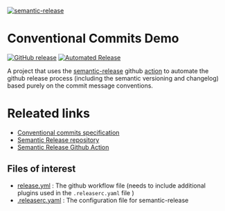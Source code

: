 [![semantic-release](https://img.shields.io/badge/semantic-release-e10079.svg?logo=semantic-release)](https://github.com/semantic-release/semantic-release)

# Conventional Commits Demo
[![GitHub release](https://img.shields.io/github/release/nickmcdowall/conventional-commits-demo)](https://github.com/nickmcdowall/conventional-commits-demo/releases)
[![Automated Release](https://github.com/nickmcdowall/conventional-commits-demo/actions/workflows/release.yml/badge.svg)](https://github.com/nickmcdowall/conventional-commits-demo/actions/workflows/release.yml)

A project that uses the [semantic-release](https://github.com/semantic-release/semantic-release) github [action](https://github.com/marketplace/actions/action-for-semantic-release) to automate the github release process (including the semantic versioning and changelog) based purely on the commit message conventions.

# Releated links
* [Conventional commits specification](https://www.conventionalcommits.org/en/v1.0.0/)
* [Semantic Release repository](https://github.com/semantic-release/semantic-release)
* [Semantic Release Github Action](https://github.com/marketplace/actions/action-for-semantic-release)

## Files of interest
* [release.yml](.github/workflows/release.yml) : The github workflow file (needs to include additional plugins used in the `.releaserc.yaml` file )
* [.releaserc.yaml](.releaserc.yaml) : The configuration file for semantic-release

